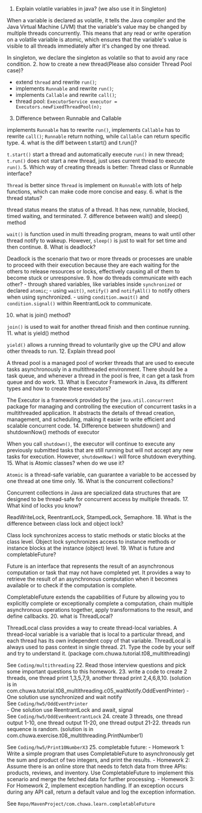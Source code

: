 1.  Explain volatile variables in java? (we also use it in Singleton)  

When a variable is declared as volatile, it tells the Java compiler and the Java Virtual Machine (JVM) that the variable's value may be changed by multiple threads concurrently. This means that any read or write operation on a volatile variable is atomic, which ensures that the variable's value is visible to all threads immediately after it's changed by one thread. 

In singleton, we declare the singleton as volatile so that to avoid any race condition.
2.  how to create a new thread(Please also consider Thread Pool case)?

   - extend `thread` and rewrite `run()`;
   - implements `Runnable` and rewrite `run()`;
   - implements `Callable` and rewrite `call()`;
   - thread pool: `ExecutorService executor = Executors.newFixedThreadPool(n);`
3.  Difference between Runnable and Callable

implements `Runnable` has to rewrite `run()`, implements `Callable` has to rewrite `call()`; `Runnable` return nothing, while `Callable` can return specific type.
4.  what is the diff between t.start() and t.run()?

`t.start()` start a thread and automatically execute `run()` in new thread; `t.run()` does not start a new thread, just uses current thread to execute `run()`.
5.  Which way of creating threads is better: Thread class or Runnable interface?

`Thread` is better since `Thread` is implement on `Runnable` with lots of help functions, which can make code more concise and easy. 
6.  what is the thread status?

thread status means the status of a thread. It has new, runnable, blocked, timed waiting, and terminated.
7.  difference between wait() and sleep() method

`wait()` is function used in multi threading program, means to wait until other thread notify to wakeup. However, `sleep()` is just to wait for set time and then continue.
8.  What is deadlock?  

Deadlock is the scenario that two or more threads or processes are unable to proceed with their execution because they are each waiting for the others to release resources or locks, effectively causing all of them to become stuck or unresponsive.
9.  how do threads communicate with each other?
    - through shared variables, like variables inside `synchronized` or declared `atomic`;
    - using `wait()`, `notify()` and `notifyAll()` to notify others when using synchronized.
    - using `condition.await()` and `condition.signal()` within ReentrantLock to communicate.

10. what is join() method?

`join()` is used to wait for another thread finish and then continue running.
11. what is yield() method

`yield()` allows a running thread to voluntarily give up the CPU and allow other threads to run.
12. Explain thread pool

A thread pool is a managed pool of worker threads that are used to execute tasks asynchronously in a multithreaded environment. There should be a task queue, and whenever a thread in the pool is free, it can get a task from queue and do work.
13. What is Executor Framework in Java, its different types and how to create these executors?

The Executor is a framework provided by the `java.util.concurrent` package for managing and controlling the execution of concurrent tasks in a multithreaded application. It abstracts the details of thread creation, management, and scheduling, making it easier to write efficient and scalable concurrent code.
14. Difference between shutdown() and shutdownNow() methods of executor

When you call `shutdown()`, the executor will continue to execute any previously submitted tasks that are still running but will not accept any new tasks for execution. However, `shutdownNow()` will force shutdown everything.
15. What is Atomic classes? when do we use it?

`Atomic` is a thread-safe variable, can guarantee a variable to be accessed by one thread at one time only.
16. What is the concurrent collections?

Concurrent collections in Java are specialized data structures that are designed to be thread-safe for concurrent access by multiple threads.
17. What kind of locks you know?

ReadWriteLock, ReentrantLock, StampedLock, Semaphore.
18. What is the difference between class lock and object lock?

Class lock synchronizes access to static methods or static blocks at the class level.
Object lock synchronizes access to instance methods or instance blocks at the instance (object) level.
19. What is future and completableFuture?

Future is an interface that represents the result of an asynchronous computation or task that may not have completed yet. It provides a way to retrieve the result of an asynchronous computation when it becomes available or to check if the computation is complete.

CompletableFuture extends the capabilities of Future by allowing you to explicitly complete or exceptionally complete a computation, chain multiple asynchronous operations together, apply transformations to the result, and define callbacks.
20. what is ThreadLocal?

ThreadLocal class provides a way to create thread-local variables. A thread-local variable is a variable that is local to a particular thread, and each thread has its own independent copy of that variable. ThreadLocal is always used to pass context in single thread.
21. Type the code by your self and try to understand it. (package com.chuwa.tutorial.t08_multithreading)  

See `Coding/multithreading`
22. Read those interview questions and pick some important questions to this homework.
23. write a code to create 2 threads, one thread print 1,3,5,7,9, another thread print 2,4,6,8,10. (solution is in com.chuwa.tutorial.t08_multithreading.c05_waitNotify.OddEventPrinter)
    - One solution use synchronized and wait notify  
        See `Coding/hw5/OddEventPrinter`  
    - One solution use ReentrantLock and await, signal  
        See `Coding/hw5/OddEvenReentrantLock`
24. create 3 threads, one thread output 1-10, one thread output 11-20, one thread output 21-22. threads run sequence is random. (solution is in com.chuwa.exercise.t08_multithreading.PrintNumber1)  

See `Coding/hw5/Print10NumberX3`
25. completable future:
    - Homework 1: Write a simple program that uses CompletableFuture to asynchronously get the sum and product of two integers, and print the results.
    - Homework 2: Assume there is an online store that needs to fetch data from three APIs: products, reviews, and inventory. Use CompletableFuture to implement this scenario and merge the fetched data for further processing.
    -  Homework 3: For Homework 2, implement exception handling. If an exception occurs during any API call, return a default value and log the exception information.

See `Repo/MavenProject/com.chuwa.learn.completableFuture`